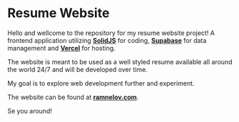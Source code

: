 # Resume Website

Hello and wellcome to the repository for my resume website project! A frontend application utilizing [**SolidJS**](https://www.solidjs.com/) for coding, [**Supabase**](https://supabase.com/) for data management and [**Vercel**](https://vercel.com/) for hosting.

The website is meant to be used as a well styled resume available all around the world 24/7 and will be developed over time.

My goal is to explore web development further and experiment.

The website can be found at [**ramnelov.com**](https://www.ramnelov.com).

Se you around!
